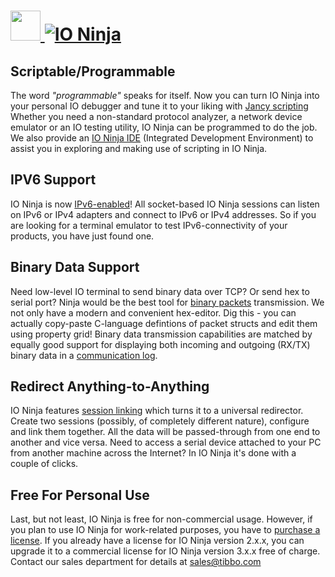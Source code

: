 # [<img src="https://cdn.rawgit.com/AdmiringWorm/chocolatey-packages/635c0e790c055543eba7f6e9b4216557ab88b132/icons/io-ninja.png" height="48" width="48" /> ![IO Ninja](https://img.shields.io/chocolatey/v/io-ninja.svg?label=IO%20Ninja&style=for-the-badge)](https://chocolatey.org/packages/io-ninja)

## Scriptable/Programmable
The word *"programmable"* speaks for itself. Now you can turn IO Ninja into your personal IO debugger and tune it to your liking with [Jancy scripting](http://tibbo.com/ninja/features.html#!jancy) Whether you need a non-standard protocol analyzer, a network device emulator or an IO testing utility, IO Ninja can be programmed to do the job. We also provide an [IO Ninja IDE](http://tibbo.com/ninja/features.html#!ide) (Integrated Development Environment) to assist you in exploring and making use of scripting in IO Ninja.

## IPV6 Support
IO Ninja is now [IPv6-enabled](http://tibbo.com/ninja/features.html#!ipv6)! All socket-based IO Ninja sessions can listen on IPv6 or IPv4 adapters and connect to IPv6 or IPv4 addresses. So if you are looking for a terminal emulator to test IPv6-connectivity of your products, you have just found one.

## Binary Data Support
Need low-level IO terminal to send binary data over TCP? Or send hex to serial port? Ninja would be the best tool for [binary packets](http://tibbo.com/ninja/features.html#!packet-builder) transmission. We not only have a modern and convenient hex-editor. Dig this - you can actually copy-paste C-language defintions of packet structs and edit them using property grid! Binary data transmission capabilities are matched by equally good support for displaying both incoming and outgoing (RX/TX) binary data in a [communication log](http://tibbo.com/ninja/features.html#!advanced-logging).

## Redirect Anything-to-Anything
IO Ninja features [session linking](http://tibbo.com/ninja/features.html#!linking) which turns it to a universal redirector. Create two sessions (possibly, of completely different nature), configure and link them together. All the data will be passed-through from one end to another and vice versa. Need to access a serial device attached to your PC from another machine across the Internet? In IO Ninja it's done with a couple of clicks.

## Free For Personal Use
Last, but not least, IO Ninja is free for non-commercial usage. However, if you plan to use IO Ninja for work-related purposes, you have to [purchase a license](http://tibbo.com/ninja/purchase.html). If you already have a license for IO Ninja version 2.x.x, you can upgrade it to a commercial license for IO Ninja version 3.x.x free of charge. Contact our sales department for details at [sales@tibbo.com](mailto:sales@tibbo.com)
